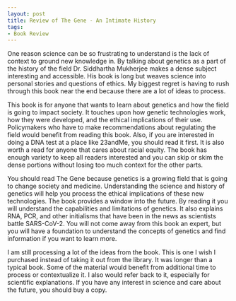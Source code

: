 ```yaml
---
layout: post
title: Review of The Gene - An Intimate History
tags:
- Book Review
---
```

One reason science can be so frustrating to understand is the lack of context to ground new knowledge in. By talking about genetics as a part of the history of the field Dr. Siddhartha Mukherjee makes a dense subject interesting and accessible. His book is long but weaves science into personal stories and questions of ethics. My biggest regret is having to rush through this book near the end because there are a lot of ideas to process.

This book is for anyone that wants to learn about genetics and how the field is going to impact society. It touches upon how genetic technologies work, how they were developed, and the ethical implications of their use. Policymakers who have to make recommendations about regulating the field would benefit from reading this book. Also, if you are interested in doing a DNA test at a place like 23andMe, you should read it first. It is also worth a read for anyone that cares about racial equity. The book has enough variety to keep all readers interested and you can skip or skim the dense portions without losing too much context for the other parts.

You should read The Gene because genetics is a growing field that is going to change society and medicine. Understanding the science and history of genetics will help you process the ethical implications of these new technologies. The book provides a window into the future. By reading it you will understand the capabilities and limitations of genetics. It also explains RNA, PCR, and other initialisms that have been in the news as scientists battle SARS-CoV-2. You will not come away from this book an expert, but you will have a foundation to understand the concepts of genetics and find information if you want to learn more.

I am still processing a lot of the ideas from the book. This is one I wish I purchased instead of taking it out from the library. It was longer than a typical book. Some of the material would benefit from additional time to process or contextualize it. I also would refer back to it, especially for scientific explanations. If you have any interest in science and care about the future, you should buy a copy.